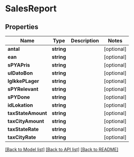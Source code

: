 # SalesReport

## Properties
Name | Type | Description | Notes
------------ | ------------- | ------------- | -------------
**antal** | **string** |  | [optional] 
**ean** | **string** |  | [optional] 
**sPYAPris** | **string** |  | [optional] 
**uIDatoBon** | **string** |  | [optional] 
**lgIkkePLager** | **string** |  | [optional] 
**sPYRelevant** | **string** |  | [optional] 
**sPYDone** | **string** |  | [optional] 
**idLokation** | **string** |  | [optional] 
**taxStateAmount** | **string** |  | [optional] 
**taxCityAmount** | **string** |  | [optional] 
**taxStateRate** | **string** |  | [optional] 
**taxCityRate** | **string** |  | [optional] 

[[Back to Model list]](../README.md#documentation-for-models) [[Back to API list]](../README.md#documentation-for-api-endpoints) [[Back to README]](../README.md)



